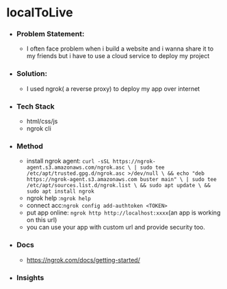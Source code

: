 # localToLive

- ### Problem Statement:
    - I often face problem when i build a website and i wanna share it to my friends but i have to use a cloud service to deploy my project

- ### Solution:
    - I used ngrok( a reverse proxy) to deploy my app over internet 
- ### Tech Stack
    - html/css/js
    - ngrok cli

- ### Method
    - install ngrok agent: ```curl -sSL https://ngrok-agent.s3.amazonaws.com/ngrok.asc \
  | sudo tee /etc/apt/trusted.gpg.d/ngrok.asc >/dev/null \
  && echo "deb https://ngrok-agent.s3.amazonaws.com buster main" \
  | sudo tee /etc/apt/sources.list.d/ngrok.list \
  && sudo apt update \
  && sudo apt install ngrok```
  - ngrok help :```ngrok help```
  - connect acc:```ngrok config add-authtoken <TOKEN>```
  - put app online: ```ngrok http http://localhost:xxxx```(an app is working on this url)
  - you can use your app with custom url and provide security too.

- ### Docs
    - https://ngrok.com/docs/getting-started/



- ### Insights

